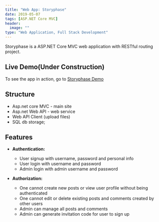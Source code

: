 ```yaml
---
title: "Web App: Storyphase"
date: 2019-05-07
tags: [ASP.NET Core MVC]
header:
  image: ""
type: "Web Application, Full Stack Development"
---
```


Storyphase is a ASP.NET Core MVC web application with RESTful routing project.
## Live Demo(Under Construction)
To see the app in action, go to <a href="https://github.com/zmr227/Internet-Programming/tree/master/Final%20Project" target="_blank">Storyphase Demo</a>

## Structure
- Asp.net core MVC - main site
- Asp.net Web API - web service
- Web API Client (upload files)
- SQL db storage;

## Features
- **Authentication:**
  * User signup with username, password and personal info
  * User login with username and password
  * Admin login with admin username and password

- **Authorization:**

  * One cannot create new posts or view user profile without being authenticated
  * One cannot edit or delete existing posts and comments created by other users
  * Admin can manage all posts and comments
  * Admin can generate invitation code for user to sign up
